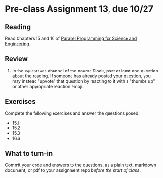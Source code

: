 # Pre-class Assignment 13, due 10/27

## Reading

Read Chapters 15 and 16 of [Parallel Programming for Science and Engineering](../assets/EijkhoutParallelProgramming.pdf). 

## Review

1. In the `#questions` channel of the course Slack, post at least one question about the reading. If someone has already posted your question, you may instead "upvote" that question by reacting to it with a "thumbs up" or other appropriate reaction emoji. 

## Exercises

Complete the following exercises and answer the questions posed.

- 15.1
- 15.2
- 15.3
- 16.6 

## What to turn-in

Commit your code and answers to the questions, as a plain text, markdown document, or pdf to your assignment repo _before the start of class_.